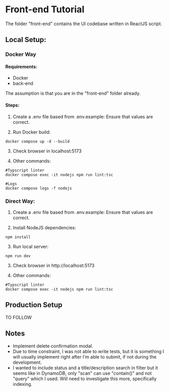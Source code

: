 # Front-end Tutorial
The folder "front-end" contains the UI codebase written in ReactJS script.

## Local Setup:

### Docker Way

#### Requirements:

- Docker
- back-end

The assumption is that you are in the "front-end" folder already.

#### Steps:

1. Create a .env file based from .env.example:
   Ensure that values are correct.

2. Run Docker build:
```
docker compose up -d --build
```

3. Check browser in localhost:5173

4. Other commands:
```
#Typscript linter
docker compose exec -it nodejs npm run lint:tsc

#Logs
docker compose logs -f nodejs
```

### Direct Way:

1. Create a .env file based from .env.example:
   Ensure that values are correct.

2. Install NodeJS dependencies:
```
npm install
```

3. Run local server:
```
npm run dev
```

3. Check browser in http://localhost:5173

4. Other commands:
```
#Typscript linter
docker compose exec -it nodejs npm run lint:tsc
```

## Production Setup

TO FOLLOW

## Notes

- Implement delete confirmation modal.
- Due to time constraint, I was not able to write tests, but it is something I will usually implement right after I'm able to submit, if not during the development.
- I wanted to include status and a title/description search in filter but it seems like in DynamoDB, only "scan" can use "contain()" and not "query" which I used. Will need to investigate this more, specifically indexing.


